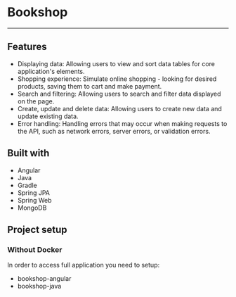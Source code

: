 # Bookshop

-------------

## Features

- Displaying data: Allowing users to view and sort data tables for core application's elements.
- Shopping experience: Simulate online shopping - looking for desired products, saving them to cart and make payment.
- Search and filtering: Allowing users to search and filter data displayed on the page.
- Create, update and delete data: Allowing users to create new data and update existing data.
- Error handling: Handling errors that may occur when making requests to the API, such as network errors, server errors, or validation errors.

## Built with

- Angular
- Java
- Gradle
- Spring JPA
- Spring Web
- MongoDB

## Project setup

### Without Docker

In order to access full application you need to setup:
- bookshop-angular
- bookshop-java